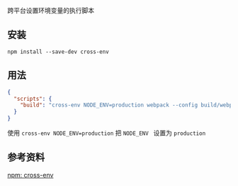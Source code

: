 跨平台设置环境变量的执行脚本  
## 安装  
```shell
npm install --save-dev cross-env
```

## 用法
```json
{
  "scripts": {
    "build": "cross-env NODE_ENV=production webpack --config build/webpack.config.js"
  }
}
```
使用 `cross-env NODE_ENV=production` 把 `NODE_ENV ` 设置为 `production `

## 参考资料
[npm: cross-env](https://www.npmjs.com/package/cross-env)